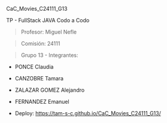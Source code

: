 CaC_Movies_C24111_G13

TP - FullStack JAVA
Codo a Codo

> Profesor: Miguel Nefle

> Comisión: 24111

> Grupo 13 - Integrantes:
- PONCE Claudia
- CANZOBRE Tamara
- ZALAZAR GOMEZ Alejandro
- FERNANDEZ Emanuel

- Deploy: https://tam-s-c.github.io/CaC_Movies_C24111_G13/
